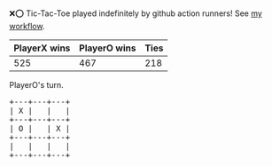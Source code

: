 :x::o: Tic-Tac-Toe played indefinitely by github action runners! See [my workflow](.github/workflows/play.yaml).

|PlayerX wins|PlayerO wins|Ties|
|-|-|-|
|525|467|218|

PlayerO's turn.

<pre>
+---+---+---+
| X |   |   |
+---+---+---+
| O |   | X |
+---+---+---+
|   |   |   |
+---+---+---+
</pre>